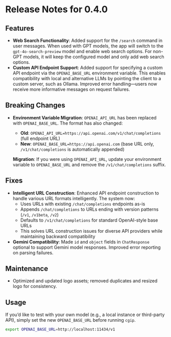 # Release Notes for 0.4.0

## Features
- **Web Search Functionality**: Added support for the `/search` command in user messages. When used with GPT models, the app will switch to the `gpt-4o-search-preview` model and enable web search options. For non-GPT models, it will keep the configured model and only add web search options.
- **Custom API Endpoint Support**: Added support for specifying a custom API endpoint via the `OPENAI_BASE_URL` environment variable. This enables compatibility with local and alternative LLMs by pointing the client to a custom server, such as Ollama. Improved error handling—users now receive more informative messages on request failures.

## Breaking Changes
- **Environment Variable Migration**: `OPENAI_API_URL` has been replaced with `OPENAI_BASE_URL`. The format has also changed:
  - **Old**: `OPENAI_API_URL=https://api.openai.com/v1/chat/completions` (full endpoint URL)
  - **New**: `OPENAI_BASE_URL=https://api.openai.com` (base URL only, `/v1/chat/completions` is automatically appended)
  
  **Migration**: If you were using `OPENAI_API_URL`, update your environment variable to `OPENAI_BASE_URL` and remove the `/v1/chat/completions` suffix.

## Fixes
- **Intelligent URL Construction**: Enhanced API endpoint construction to handle various URL formats intelligently. The system now:
  - Uses URLs with existing `/chat/completions` endpoints as-is
  - Appends `/chat/completions` to URLs ending with version patterns (`/v1`, `/v1beta`, `/v2`)
  - Defaults to `/v1/chat/completions` for standard OpenAI-style base URLs
  - This solves URL construction issues for diverse API providers while maintaining backward compatibility
- **Gemini Compatibility**: Made `id` and `object` fields in `ChatResponse` optional to support Gemini model responses. Improved error reporting on parsing failures.

## Maintenance
- Optimized and updated logo assets; removed duplicates and resized logo for consistency.

## Usage

If you’d like to test with your own model (e.g., a local instance or third-party API), simply set the new `OPENAI_BASE_URL` before running `cgip`.

```sh
export OPENAI_BASE_URL=http://localhost:11434/v1
```

